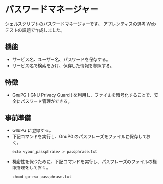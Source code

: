 # パスワードマネージャー

シェルスクリプトのパスワードマネージャーです。
アプレンティスの選考 Web テストの課題で作成しました。

## 機能

-   サービス名、ユーザー名、パスワードを保存する。
-   サービス名で検索をかけ、保存した情報を参照する。

## 特徴

-   GnuPG ( GNU Privacy Guard ) を利用し、ファイルを暗号化することで、安全にパスワード管理ができる。

## 事前準備

-   GnuPG に登録する。
-   下記コマンドを実行し、GnuPG のパスフレーズをファイルに保存しておく。
    ```
    echo <your_passphrase> > passphrase.txt
    ```
-   機密性を保つために、下記コマンドを実行し、パスフレーズのファイルの権限管理をしておく。
    ```
    chmod go-rwx passphrase.txt
    ```
